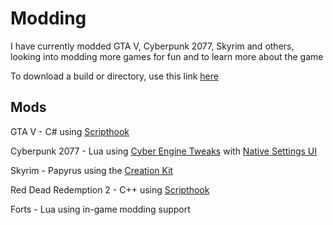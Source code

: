 # Modding
 
I have currently modded GTA V, Cyberpunk 2077, Skyrim and others, looking into modding more games for fun and to learn more about the game

To download a build or directory, use this link <a href="https://download-directory.github.io/">here</a>

## Mods

GTA V - C# using <a href="https://dev-c.com/gtav/scripthookv">Scripthook</a>

Cyberpunk 2077 - Lua using <a href="https://wiki.redmodding.org/cyber-engine-tweaks/introduction">Cyber Engine Tweaks</a> with <a href="https://www.nexusmods.com/cyberpunk2077/mods/3518">Native Settings UI</a>

Skyrim - Papyrus using the <a href = "https://elderscrolls.fandom.com/wiki/Creation_Kit">Creation Kit</a>

Red Dead Redemption 2 - C++ using <a href="https://dev-c.com/rdr2/scripthookrdr2/">Scripthook</a>

Forts - Lua using in-game modding support